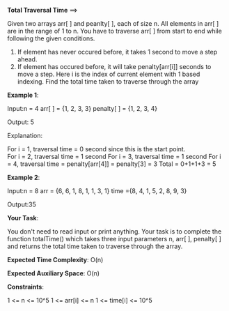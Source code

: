 **Total Traversal Time** ==>

Given two arrays arr[ ] and peanlty[ ], each of size n.
All elements in arr[ ] are in the range of 1 to n. You have to traverse arr[ ] from start to end while following the given conditions.

1. If element has never occured before, it takes 1 second to move a step ahead.
2. If element has occured before, it will take penalty[arr[i]] seconds to move a step. Here i is the index of current element with 1 based indexing.
Find the total time taken to traverse through the array

**Example 1**:

Input:n = 4 arr[ ] = {1, 2, 3, 3} penalty[ ] = {1, 2, 3, 4}

Output: 5

Explanation:

For i = 1, traversal time = 0 second since this is the start point.  
For i = 2, traversal time = 1 second 
For i = 3, traversal time = 1 second 
For i = 4, traversal time = penalty[arr[4]]  = penalty[3] = 3
Total = 0+1+1+3 = 5 

**Example 2**:

Input:n = 8 arr = {6, 6, 1, 8, 1, 1, 3, 1} time ={8, 4, 1, 5, 2, 8, 9, 3}

Output:35

**Your Task**:

You don't need to read input or print anything. Your task is to complete the function totalTime() which takes three input parameters n, arr[ ], penalty[ ] and returns the total time taken to traverse through the array. 

**Expected Time Complexity**: O(n)

**Expected Auxiliary Space**: O(n)

**Constraints**:

1 <= n <= 10^5
1 <= arr[i] <= n
1 <= time[i] <= 10^5
